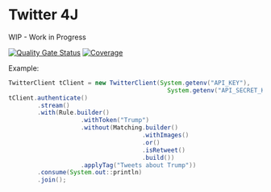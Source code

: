 # Twitter 4J

WIP - Work in Progress

[![Quality Gate Status](https://sonarcloud.io/api/project_badges/measure?project=vepo_twitter4j&metric=alert_status)](https://sonarcloud.io/dashboard?id=vepo_twitter4j) [![Coverage](https://sonarcloud.io/api/project_badges/measure?project=vepo_twitter4j&metric=coverage)](https://sonarcloud.io/dashboard?id=vepo_twitter4j)

Example: 

```java
TwitterClient tClient = new TwitterClient(System.getenv("API_KEY"),
                                            System.getenv("API_SECRET_KEY"));
tClient.authenticate()
        .stream()
        .with(Rule.builder()
                    .withToken("Trump")
                    .without(Matching.builder()
                                     .withImages()
                                     .or()
                                     .isRetweet()
                                     .build())
                    .applyTag("Tweets about Trump"))
        .consume(System.out::println)
        .join();
```
